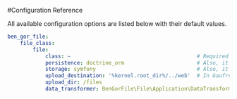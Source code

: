 #Configuration Reference

All available configuration options are listed below with their default values.
```yml
ben_gor_file:
    file_class:
        file:
            class: ~                                        # Required
            persistence: doctrine_orm                       # Also, it can be "doctrine_odm_mongodb"
            storage: symfony                                # Also, it can be "gaufrette"
            upload_destination: '%kernel.root_dir%/../web'  # In Gaufrette storage is a configured Gaufrette filesystem
            upload_dir: /files
            data_transformer: BenGorFile\File\Application\DataTransformer\FileDTODataTransformer
```
